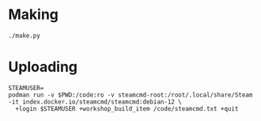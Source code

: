# Making

`./make.py`

# Uploading

```
STEAMUSER=
podman run -v $PWD:/code:ro -v steamcmd-root:/root/.local/share/Steam -it index.docker.io/steamcmd/steamcmd:debian-12 \
  +login $STEAMUSER +workshop_build_item /code/steamcmd.txt +quit
```
